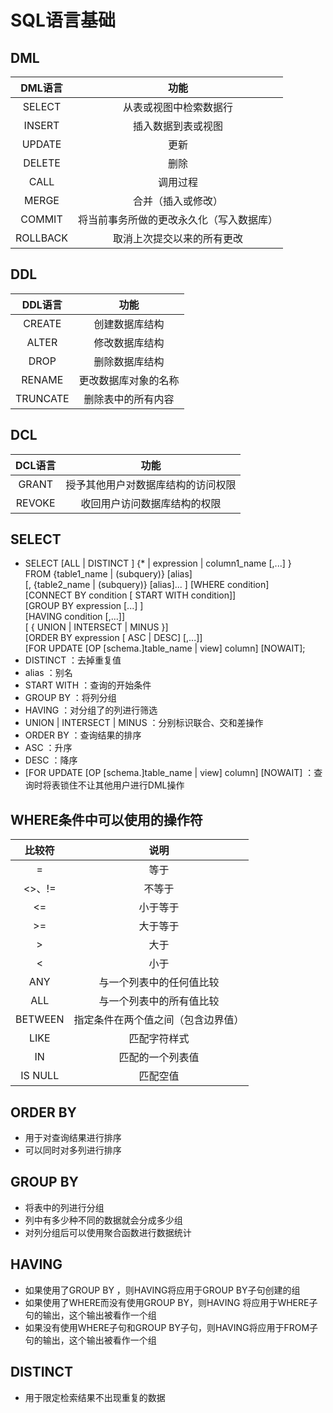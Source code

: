 <!--
 * @Author: Outsider
 * @Date: 2021-10-30 13:56:55
 * @LastEditors: Outsider
 * @LastEditTime: 2021-10-31 15:30:40
 * @Description: In User Settings Edit
 * @FilePath: \Notes\Oracle\SQLBasic.md
-->
# SQL语言基础
## DML
|DML语言|功能|
|:--:|:--:|
|SELECT|从表或视图中检索数据行|
|INSERT|插入数据到表或视图|
|UPDATE|更新|
|DELETE|删除|
|CALL|调用过程|
|MERGE|合并（插入或修改）|
|COMMIT|将当前事务所做的更改永久化（写入数据库）|
|ROLLBACK|取消上次提交以来的所有更改|
## DDL
|DDL语言|功能|
|:--:|:--:|
|CREATE|创建数据库结构|
|ALTER|修改数据库结构|
|DROP|删除数据库结构|
|RENAME|更改数据库对象的名称|
|TRUNCATE|删除表中的所有内容|
## DCL
DCL语言|功能
:--:|:--:
GRANT|授予其他用户对数据库结构的访问权限
REVOKE|收回用户访问数据库结构的权限

## SELECT
- SELECT [ALL | DISTINCT ] 
  {* | expression | column1_name [,...] }   
  FROM {table1_name | (subquery)} [alias]  
  [, {table2_name | (subquery)} [alias]...  ]
  [WHERE condition]  
  [CONNECT BY condition [ START WITH condition]]  
  [GROUP BY expression [...] ]  
  [HAVING condition [,...]]  
  [ { UNION | INTERSECT | MINUS }]  
  [ORDER BY expression [ ASC | DESC] [,...]]  
  [FOR UPDATE [OP [schema.]table_name | view] column] [NOWAIT];
- DISTINCT ：去掉重复值
- alias ：别名
- START WITH ：查询的开始条件
- GROUP BY ：将列分组
- HAVING ：对分组了的列进行筛选
- UNION | INTERSECT | MINUS ：分别标识联合、交和差操作
- ORDER BY ：查询结果的排序
- ASC ：升序
- DESC ：降序
- [FOR UPDATE [OP [schema.]table_name | view] column] [NOWAIT] ：查询时将表锁住不让其他用户进行DML操作


## WHERE条件中可以使用的操作符
比较符|说明
:--:|:--:
=|等于
<>、!=|不等于
<=|小于等于
\>=|大于等于
\>|大于
<|小于
ANY|与一个列表中的任何值比较
ALL|与一个列表中的所有值比较
BETWEEN|指定条件在两个值之间（包含边界值）
LIKE|匹配字符样式
IN|匹配的一个列表值
IS NULL|匹配空值

## ORDER BY 
- 用于对查询结果进行排序
- 可以同时对多列进行排序

## GROUP BY 
- 将表中的列进行分组
- 列中有多少种不同的数据就会分成多少组
- 对列分组后可以使用聚合函数进行数据统计

## HAVING
- 如果使用了GROUP BY ，则HAVING将应用于GROUP BY子句创建的组
- 如果使用了WHERE而没有使用GROUP BY，则HAVING 将应用于WHERE子句的输出，这个输出被看作一个组
- 如果没有使用WHERE子句和GROUP BY子句，则HAVING将应用于FROM子句的输出，这个输出被看作一个组

## DISTINCT
- 用于限定检索结果不出现重复的数据

